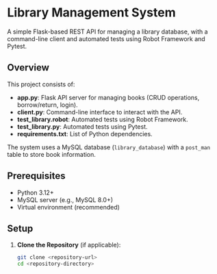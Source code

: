 # Library Management System

A simple Flask-based REST API for managing a library database, with a command-line client and automated tests using Robot Framework and Pytest.

## Overview

This project consists of:
- **app.py**: Flask API server for managing books (CRUD operations, borrow/return, login).
- **client.py**: Command-line interface to interact with the API.
- **test_library.robot**: Automated tests using Robot Framework.
- **test_library.py**: Automated tests using Pytest.
- **requirements.txt**: List of Python dependencies.

The system uses a MySQL database (`library_database`) with a `post_man` table to store book information.

## Prerequisites

- Python 3.12+
- MySQL server (e.g., MySQL 8.0+)
- Virtual environment (recommended)

## Setup

1. **Clone the Repository** (if applicable):
   ```bash
   git clone <repository-url>
   cd <repository-directory>

